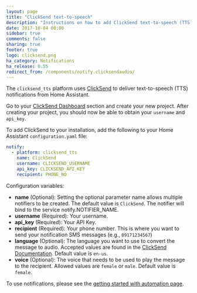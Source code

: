 ```yaml
---
layout: page
title: "ClickSend text-to-speech"
description: "Instructions on how to add ClickSend text-to-speech (TTS) notifications to Home Assistant."
date: 2017-10-04 00:00
sidebar: true
comments: false
sharing: true
footer: true
logo: clicksend.png
ha_category: Notifications
ha_release: 0.55
redirect_from: /components/notify.clicksendaudio/
---
```



The `clicksend_tts` platform uses [ClickSend](https://clicksend.com) to deliver text-to-speech (TTS) notifications from Home Assistant.

Go to your [ClickSend Dashboard](https://dashboard.clicksend.com) section and create your new project. After creating your project, you should now be able to obtain your `username` and `api_key`.

To add ClickSend to your installation, add the following to your Home Assistant `configuration.yaml` file:

```yaml
notify:
  - platform: clicksend_tts
    name: ClickSend
    username: CLICKSEND_USERNAME
    api_key: CLICKSEND_API_KEY
    recipient: PHONE_NO
```

Configuration variables:

* **name** (Optional): Setting the optional parameter name allows multiple notifiers to be created. The default value is `ClickSend`. The notifier will bind to the service notify.NOTIFIER_NAME.
* **username** (Required): Your username.
* **api_key** (Required): Your API Key.
* **recipient** (Required): Your phone number. This is where you want to send your notification SMS messages (e.g., `09171234567`)
* **language** (Optional): The language you want to use to convert the message to audio. Accepted values are found in the [ClickSend Documentation](http://docs.clicksend.apiary.io/#reference/voice/voice-languages). Default value is `en-us`.
* **voice** (Optional): The voice that needs to be used to play the message to the recipient. Allowed values are `female` or `male`. Default value is `female`.

To use notifications, please see the [getting started with automation page](https://home-assistant.io/getting-started/automation/).

